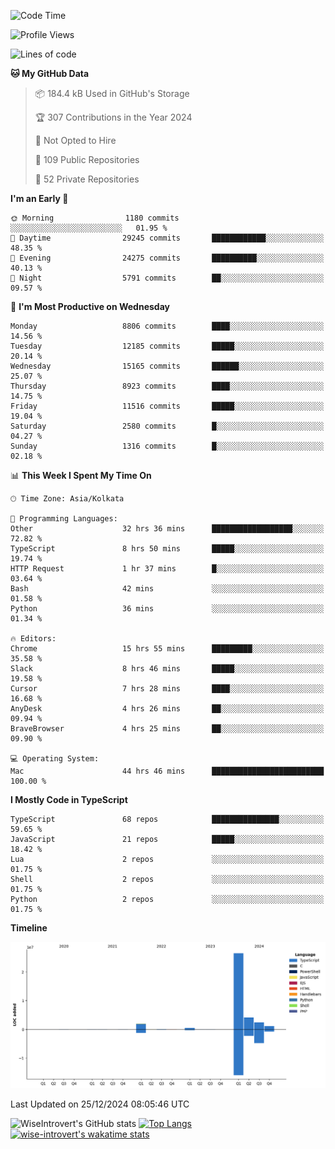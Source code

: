<!--START_SECTION:waka-->
![Code Time](http://img.shields.io/badge/Code%20Time-2%2C018%20hrs%2010%20mins-blue)

![Profile Views](http://img.shields.io/badge/Profile%20Views-0-blue)

![Lines of code](https://img.shields.io/badge/From%20Hello%20World%20I%27ve%20Written-37.3%20million%20lines%20of%20code-blue)

**🐱 My GitHub Data** 

> 📦 184.4 kB Used in GitHub's Storage 
 > 
> 🏆 307 Contributions in the Year 2024
 > 
> 🚫 Not Opted to Hire
 > 
> 📜 109 Public Repositories 
 > 
> 🔑 52 Private Repositories 
 > 
**I'm an Early 🐤** 

```text
🌞 Morning                1180 commits        ░░░░░░░░░░░░░░░░░░░░░░░░░   01.95 % 
🌆 Daytime                29245 commits       ████████████░░░░░░░░░░░░░   48.35 % 
🌃 Evening                24275 commits       ██████████░░░░░░░░░░░░░░░   40.13 % 
🌙 Night                  5791 commits        ██░░░░░░░░░░░░░░░░░░░░░░░   09.57 % 
```
📅 **I'm Most Productive on Wednesday** 

```text
Monday                   8806 commits        ████░░░░░░░░░░░░░░░░░░░░░   14.56 % 
Tuesday                  12185 commits       █████░░░░░░░░░░░░░░░░░░░░   20.14 % 
Wednesday                15165 commits       ██████░░░░░░░░░░░░░░░░░░░   25.07 % 
Thursday                 8923 commits        ████░░░░░░░░░░░░░░░░░░░░░   14.75 % 
Friday                   11516 commits       █████░░░░░░░░░░░░░░░░░░░░   19.04 % 
Saturday                 2580 commits        █░░░░░░░░░░░░░░░░░░░░░░░░   04.27 % 
Sunday                   1316 commits        █░░░░░░░░░░░░░░░░░░░░░░░░   02.18 % 
```


📊 **This Week I Spent My Time On** 

```text
🕑︎ Time Zone: Asia/Kolkata

💬 Programming Languages: 
Other                    32 hrs 36 mins      ██████████████████░░░░░░░   72.82 % 
TypeScript               8 hrs 50 mins       █████░░░░░░░░░░░░░░░░░░░░   19.74 % 
HTTP Request             1 hr 37 mins        █░░░░░░░░░░░░░░░░░░░░░░░░   03.64 % 
Bash                     42 mins             ░░░░░░░░░░░░░░░░░░░░░░░░░   01.58 % 
Python                   36 mins             ░░░░░░░░░░░░░░░░░░░░░░░░░   01.34 % 

🔥 Editors: 
Chrome                   15 hrs 55 mins      █████████░░░░░░░░░░░░░░░░   35.58 % 
Slack                    8 hrs 46 mins       █████░░░░░░░░░░░░░░░░░░░░   19.58 % 
Cursor                   7 hrs 28 mins       ████░░░░░░░░░░░░░░░░░░░░░   16.68 % 
AnyDesk                  4 hrs 26 mins       ██░░░░░░░░░░░░░░░░░░░░░░░   09.94 % 
BraveBrowser             4 hrs 25 mins       ██░░░░░░░░░░░░░░░░░░░░░░░   09.90 % 

💻 Operating System: 
Mac                      44 hrs 46 mins      █████████████████████████   100.00 % 
```

**I Mostly Code in TypeScript** 

```text
TypeScript               68 repos            ███████████████░░░░░░░░░░   59.65 % 
JavaScript               21 repos            █████░░░░░░░░░░░░░░░░░░░░   18.42 % 
Lua                      2 repos             ░░░░░░░░░░░░░░░░░░░░░░░░░   01.75 % 
Shell                    2 repos             ░░░░░░░░░░░░░░░░░░░░░░░░░   01.75 % 
Python                   2 repos             ░░░░░░░░░░░░░░░░░░░░░░░░░   01.75 % 
```



**Timeline**

![Lines of Code chart](https://raw.githubusercontent.com/wise-introvert/wise-introvert/master/assets/bar_graph.png)


 Last Updated on 25/12/2024 08:05:46 UTC
<!--END_SECTION:waka-->

![WiseIntrovert's GitHub stats](https://github-readme-stats.vercel.app/api?username=wise-introvert&count_private=true&show_icons=true)
[![Top Langs](https://github-readme-stats.vercel.app/api/top-langs/?username=wise-introvert&langs_count=10)](https://github.com/anuraghazra/github-readme-stats)
[![wise-introvert's wakatime stats](https://github-readme-stats.vercel.app/api/wakatime?username=wiseintrovert)](https://github.com/anuraghazra/github-readme-stats)
